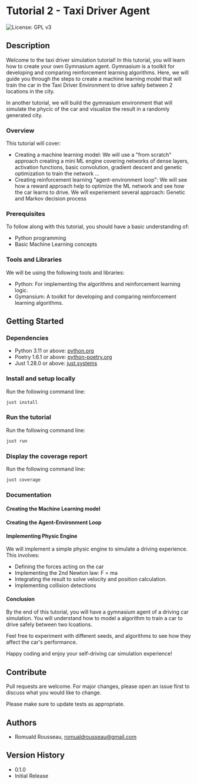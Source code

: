 # Tutorial 2 - Taxi Driver Agent

![License: GPL v3](https://img.shields.io/badge/License-GPLv3-blue.svg)

## Description

Welcome to the taxi driver simulation tutorial! In this tutorial, you will learn how to create your own Gymnasium agent. Gymnasium is a toolkit for developing and comparing reinforcement learning algorithms. Here, we will guide you through the steps to create a machine learning model that will train the car in the Taxi Driver Environment to drive safely between 2 locations in the city.

In another tutorial, we will build the gymnasium environment that will simulate the phycic of the car and visualize the result in a randomly generated city.

### Overview

This tutorial will cover:

* Creating a machine learning model: We will use a "from scratch" approach creating a mini ML engine covering networks of dense layers, activation functions, basic convolution, gradient descent and genetic optimization to train the network ...
* Creating reinforcement learning "agent-environment loop": We will see how a reward approach help to optimize the ML network and see how the car learns to drive. We will experiement several approach: Genetic and Markov decision process

### Prerequisites

To follow along with this tutorial, you should have a basic understanding of:

* Python programming
* Basic Machine Learning concepts

### Tools and Libraries

We will be using the following tools and libraries:

* Python: For implementing the algorithms and reinforcement learning logic.
* Gymansium: A toolkit for developing and comparing reinforcement learning algorithms.

## Getting Started

### Dependencies

* Python 3.11 or above: [python.org](https://python.org/)
* Poetry 1.6.1 or above: [python-poetry.org](https://python-poetry.org/)
* Just 1.28.0 or above: [just.systems](https://just.systems/)

### Install and setup locally

Run the following command line:

```bash
just install
```

### Run the tutorial

Run the following command line:

```bash
just run
```

### Display the coverage report

Run the following command line:

```bash
just coverage
```

### Documentation

#### Creating the Machine Learning model

#### Creating the Agent-Environment Loop

#### Implementing Physic Engine

We will implement a simple physic engine to simulate a driving experience. This involves:

* Defining the forces acting on the car
* Implementing the 2nd Newton law: F = ma
* Integrating the result to solve velocity and position calculation.
* Implementing collision detections


#### Conclusion

By the end of this tutorial, you will have a gymnasium agent of a driving car simulation. You will understand how to model a algorithm to train a car to drive safely between two lcoations.

Feel free to experiment with different seeds, and algorithms to see how they affect the car's performance.

Happy coding and enjoy your self-driving car simulation experience!

## Contribute

Pull requests are welcome. For major changes, please open an issue first to discuss what you would like to change.

Please make sure to update tests as appropriate.

## Authors

* Romuald Rousseau, romualdrousseau@gmail.com

## Version History

* 0.1.0
* Initial Release

